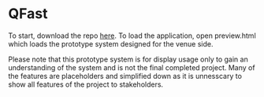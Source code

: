 # QFast
To start, download the repo [here](https://github.com/nmguth/qfast/archive/refs/heads/main.zip).
To load the application, open preview.html which loads the prototype system designed for the venue side.

Please note that this prototype system is for display usage only to gain an understanding of the system and is not the final completed project. Many of the features are placeholders and simplified down as it is unnesscary to show all features of the project to stakeholders.
